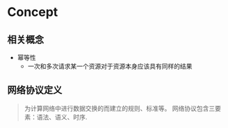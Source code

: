 # Concept

## 相关概念
- 幂等性
    - 一次和多次请求某一个资源对于资源本身应该具有同样的结果

## 网络协议定义
> 为计算网络中进行数据交换的而建立的规则、标准等。
> 网络协议包含三要素：语法、语义、时序.
